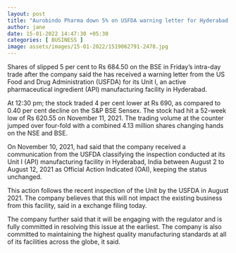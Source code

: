 ```yaml
---
layout: post
title: "Aurobindo Pharma down 5% on USFDA warning letter for Hyderabad unit"
author: jane 
date: 15-01-2022 14:47:30 +05:30 
categories: [ BUSINESS ] 
image: assets/images/15-01-2022/1519062791-2478.jpg
---
```

Shares of slipped 5 per cent to Rs 684.50 on the BSE in Friday’s intra-day trade after the company said the has received a warning letter from the US Food and Drug Administration (USFDA) for its Unit I, an active pharmaceutical ingredient (API) manufacturing facility in Hyderabad.

At 12:30 pm; the stock traded 4 per cent lower at Rs 690, as compared to 0.40 per cent decline on the S&P BSE Sensex. The stock had hit a 52-week low of Rs 620.55 on November 11, 2021. The trading volume at the counter jumped over four-fold with a combined 4.13 million shares changing hands on the NSE and BSE.

On November 10, 2021, had said that the company received a communication from the USFDA classifying the inspection conducted at its Unit I (API) manufacturing facility in Hyderabad, India between August 2 to August 12, 2021 as Official Action Indicated (OAI), keeping the status unchanged.

This action follows the recent inspection of the Unit by the USFDA in August 2021. The company believes that this will not impact the existing business from this facility, said in a exchange filing today.

The company further said that it will be engaging with the regulator and is fully committed in resolving this issue at the earliest. The company is also committed to maintaining the highest quality manufacturing standards at all of its facilities across the globe, it said.